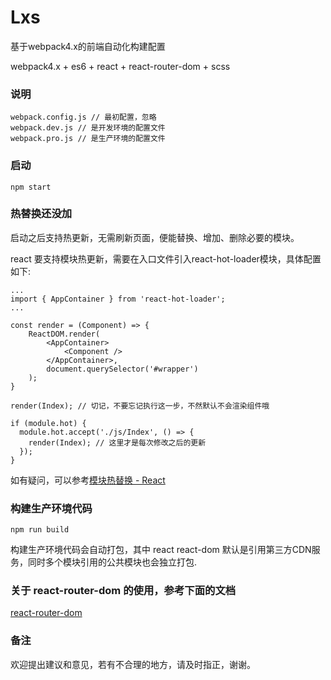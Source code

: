# Lxs

基于webpack4.x的前端自动化构建配置

webpack4.x + es6 + react + react-router-dom + scss

### 说明

```
webpack.config.js // 最初配置，忽略
webpack.dev.js // 是开发环境的配置文件
webpack.pro.js // 是生产环境的配置文件
```

### 启动

```
npm start
```


### 热替换还没加

启动之后支持热更新，无需刷新页面，便能替换、增加、删除必要的模块。

react 要支持模块热更新，需要在入口文件引入react-hot-loader模块，具体配置如下:
```
...
import { AppContainer } from 'react-hot-loader';
...

const render = (Component) => {
    ReactDOM.render(
        <AppContainer>
            <Component />
        </AppContainer>,
        document.querySelector('#wrapper')
    );
}

render(Index); // 切记，不要忘记执行这一步，不然默认不会渲染组件哦

if (module.hot) {
  module.hot.accept('./js/Index', () => {
    render(Index); // 这里才是每次修改之后的更新
  });
}

```
如有疑问，可以参考[模块热替换 - React](https://doc.webpack-china.org/guides/hmr-react/)

### 构建生产环境代码

```
npm run build
```

构建生产环境代码会自动打包，其中 react react-dom 默认是引用第三方CDN服务，同时多个模块引用的公共模块也会独立打包.

### 关于 react-router-dom 的使用，参考下面的文档

[react-router-dom](https://reacttraining.cn/)

### 备注

欢迎提出建议和意见，若有不合理的地方，请及时指正，谢谢。

